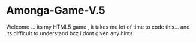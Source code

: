 # Amonga-Game-V.5
Welcome ... its my HTML5 game , it takes me lot of time to code this... and its difficult to understand bcz i dont given any hints.

